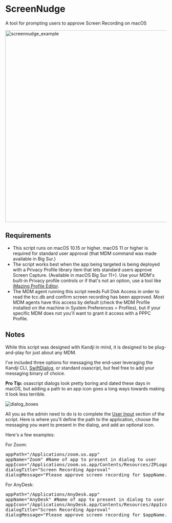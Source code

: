 # ScreenNudge
A tool for prompting users to approve Screen Recording on macOS

<img width="600" alt="screennudge_example" src="https://user-images.githubusercontent.com/4316081/197368115-b2309720-8d47-444e-9044-051000ae3868.png">


## Requirements
* This script runs on macOS 10.15 or higher. macOS 11 or higher is required for standard user approval (that MDM command was made available in Big Sur.)
* The script works best when the app being targeted is being deployed with a Privacy Profile library item that lets standard users approve Screen Capture. (Available in macOS Big Sur 11+). Use your MDM's built-in Privacy profile controls or if that's not an option, use a tool like [iMazing Profile Editor](https://imazing.com/profile-editor).
* The MDM agent running this script needs Full Disk Access in order to read the tcc.db and confirm screen recording has been approved. Most MDM agents have this access by default (check the MDM Profile installed on the machine in System Preferences > Profiles), but if your specific MDM does not you'll want to grant it access with a PPPC Profile.

## Notes
While this script was designed with Kandji in mind, it is designed to be plug-and-play for just about any MDM.

I’ve included three options for messaging the end-user leveraging the Kandji CLI, <a href="https://github.com/bartreardon/swiftDialog" title="">SwiftDialog</a>, or standard osascript, but feel free to add your messaging binary of choice.

**Pro Tip:** osascript dialogs look pretty boring and dated these days in macOS, but adding a path to an app icon goes a long ways towards making it look less terrible.

![dialog_boxes](https://user-images.githubusercontent.com/4316081/197363964-e7b69c9c-7986-44e8-99d3-0155f60379f9.jpg)


<!-- wp:paragraph -->
<p>All you as the admin need to do is to complete the <span style="text-decoration: underline;">User Input</span> section of the script. Here is where you'll define the path to the application, choose the messaging you want to present in the dialog, and add an optional icon.</p>
<!-- /wp:paragraph -->

<!-- wp:paragraph -->
<p>Here's a few examples:</p>
<!-- /wp:paragraph -->

<!-- wp:paragraph -->
<p>For Zoom:</p>
<!-- /wp:paragraph -->

<!-- wp:preformatted -->
<pre class="wp-block-preformatted">appPath="/Applications/zoom.us.app"
appName="Zoom" #Name of app to present in dialog to user
appIcon="/Applications/zoom.us.app/Contents/Resources/ZPLogo.icns" #Path to app icon for messaging
dialogTitle="Screen Recording Approval"
dialogMessage="Please approve screen recording for $appName."</pre>
<!-- /wp:preformatted -->

<!-- wp:paragraph -->
<p>For AnyDesk:</p>
<!-- /wp:paragraph -->

<!-- wp:preformatted -->
<pre class="wp-block-preformatted">appPath="/Applications/AnyDesk.app"
appName="AnyDesk" #Name of app to present in dialog to user
appIcon="/Applications/AnyDesk.app/Contents/Resources/AppIcon-1.icns" #Path to app icon for messaging
dialogTitle="Screen Recording Approval"
dialogMessage="Please approve screen recording for $appName."</pre>
<!-- /wp:preformatted -->
